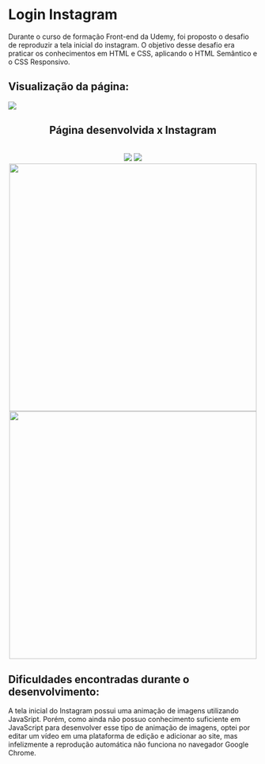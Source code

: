 <h1>Login Instagram</h1>
<p>Durante o curso de formação Front-end da Udemy, foi proposto o desafio de reproduzir a tela inicial do instagram. O objetivo desse desafio era praticar os conhecimentos em HTML e  CSS, aplicando o HTML Semântico e o CSS Responsivo.</p>

<h2>Visualização da página:</h2>
<img src="https://github.com/MariaBeatrizBC/Login-Instagram/assets/129955834/f856dd72-3129-4e80-92fe-34434b70385f">

<div display="flex" align="center">
  <h2>Página desenvolvida x Instagram<h2>
    <img src="https://github.com/MariaBeatrizBC/Login-Instagram/assets/129955834/d786ca85-47af-4178-b4b5-17b296842ea1">
    <img src="https://github.com/MariaBeatrizBC/Login-Instagram/assets/129955834/f9a24428-1902-41ad-8d76-f48f64443c86">
  <img src="https://github.com/MariaBeatrizBC/Login-Instagram/assets/129955834/21b2e9af-0627-4fcd-9fc0-97be14145f87" width="500px">
  <img src="https://github.com/MariaBeatrizBC/Login-Instagram/assets/129955834/f59f1a9f-d442-497d-a756-ccef5bddaa7b" width="500px">
</div>

<h2>Dificuldades encontradas durante o desenvolvimento:</h2>
<p>A tela inicial do Instagram possui uma animação de imagens utilizando JavaSript. Porém, como ainda não possuo conhecimento suficiente em JavaScript para desenvolver esse tipo de animação de imagens, optei por editar um vídeo em uma plataforma de edição e adicionar ao site, mas infelizmente a reprodução automática não funciona no navegador Google Chrome.</p>
